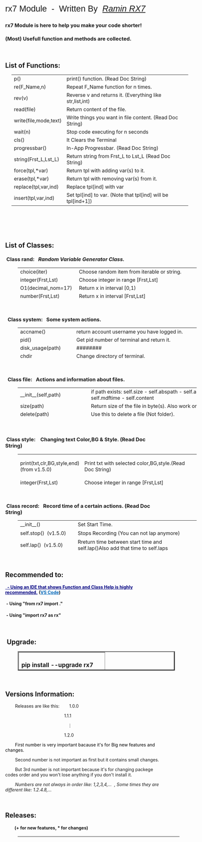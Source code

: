 <p style="font-size: 27px; font-family: Impact, Charcoal, sans-serif;">rx7 Module&nbsp; -&nbsp; Written By&nbsp; <em><span style="background-color: #ffffff;"><a style="background-color: #ffffff;" title="RX7" href="http://rx7.ir/" target="_blank" rel="noopener">Ramin RX7</a></span></em></p>

<!--code coverage percentage: ![coverage](https://img.shields.io/badge/Code%20Size-25%20kB-blue)-->

<h3>rx7 Module is here to help you make your code shorter!</h3>
<h3>(Most) Usefull function and methods are collected.</h3>
<p>&nbsp;</p>
<h2>List of Functions:</h2>
<table style="height: 471px; width: 567px; margin-left: 20px;">
<tbody>
<tr>
<td style="width: 150px;">p()</td>
<td style="width: 401px;">print() function. (Read Doc String)</td>
</tr>
<tr>
<td style="width: 150px;">re(F_Name,n)</td>
<td style="width: 401px;">Repeat F_Name function for n times.</td>
</tr>
<tr>
<td style="width: 150px;">rev(v)</td>
<td style="width: 401px;">Reverse v and returns it. (Everything like str,list,int)</td>
</tr>
<tr>
<td style="width: 150px;">read(file)</td>
<td style="width: 401px;">Return content of the file.</td>
</tr>
<tr>
<td style="width: 150px;">write(file,mode,text)</td>
<td style="width: 401px;">Write things you want in file content.&nbsp;(Read Doc String)</td>
</tr>
<tr>
<td style="width: 150px;">wait(n)</td>
<td style="width: 401px;">Stop code executing for n seconds</td>
</tr>
<tr>
<td style="width: 150px;">cls()</td>
<td style="width: 401px;">It Clears the Terminal</td>
</tr>
<tr>
<td style="width: 150px;">progressbar()</td>
<td style="width: 401px;">In-App Progressbar. (Read Doc String)</td>
</tr>
<tr>
<td style="width: 150px;">string(Frst_L,Lst_L)</td>
<td style="width: 401px;">Return string from Frst_L to Lst_L (Read Doc String)</td>
</tr>
<tr>
<td style="width: 150px;">force(tpl,*var)</td>
<td style="width: 401px;">Return tpl with adding var(s) to it.</td>
</tr>
<tr>
<td style="width: 150px;">erase(tpl,*var)</td>
<td style="width: 401px;">Return tpl with removing var(s) from it.</td>
</tr>
<tr>
<td style="width: 150px;">replace(tpl,var,ind)</td>
<td style="width: 401px;">Replace tpl[ind] with var</td>
</tr>
<tr>
<td style="width: 150px;">insert(tpl,var,ind)</td>
<td style="width: 401px;">Set tpl[ind] to var. (Note that tpl[ind] will be tpl[ind+1])</td>
</tr>
</tbody>
</table>
<p>&nbsp;</p>
<h2>List of Classes:</h2>
<h3>&nbsp;Class rand:&nbsp; &nbsp;<em>Random&nbsp;Variable&nbsp;Generator&nbsp;Class.</em></h3>
<table style="height: 100px; width: 574px; margin-left: 40px;" cellpadding="5px">
<tbody>
<tr>
<td style="width: 173px;">choice(iter)</td>
<td style="width: 387px;">Choose random item from iterable or string.</td>
</tr>
<tr>
<td style="width: 173px;">integer(Frst,Lst)</td>
<td style="width: 387px;">Choose integer in range [Frst,Lst]</td>
</tr>
<tr>
<td style="width: 173px;">O1(decimal_nom=17)</td>
<td style="width: 387px;">Return x in interval [0,1)</td>
</tr>
<tr>
<td style="width: 173px;">number(Frst,Lst)</td>
<td style="width: 387px;">Return x in interval [Frst,Lst]</td>
</tr>
</tbody>
</table>
<p>&nbsp;</p>
<h3>&nbsp; Class system:&nbsp; &nbsp;Some system actions.</h3>
<table style="height: 100px; width: 574px; margin-left: 40px;" cellpadding="5px">
<tbody>
<tr>
<td style="width: 173px;">accname()</td>
<td style="width: 387px;">
<div>
<div>return&nbsp;account&nbsp;username&nbsp;you&nbsp;have&nbsp;logged&nbsp;in.</div>
</div>
</td>
</tr>
<tr>
<td style="width: 173px;">pid()</td>
<td style="width: 387px;">
<div>
<div>Get&nbsp;pid&nbsp;number&nbsp;of&nbsp;terminal&nbsp;and&nbsp;return&nbsp;it.</div>
</div>
</td>
</tr>
<tr>
<td style="width: 173px;">disk_usage(path)</td>
<td style="width: 387px;">########</td>
</tr>
<tr>
<td style="width: 173px;">chdir</td>
<td style="width: 387px;">Change directory of terminal.</td>
</tr>
<tr>
<td style="width: 173px;">SHUT_DOWN()</td>
<td style="width: 387px;">Shut Down the PC.</td>
</tr>
<tr>
<td style="width: 173px;">RESTART()</td>
<td style="width: 387px;">Restart the PC.</td>
</tr>
</tbody>
</table>
<p>&nbsp;</p>
<h3>&nbsp; Class file:&nbsp; &nbsp;Actions and information about files.</h3>
<table style="height: 100px; width: 574px; margin-left: 40px;" cellpadding="5px">
<tbody>
<tr>
<td style="width: 173px;">__init__(self,path)</td>
<td style="width: 387px;">if path exists: self.size - self.abspath - self.acstime - self.mdftime - self.content</td>
</tr>
<tr>
<td style="width: 173px;">size(path)</td>
<td style="width: 387px;">
<div>
<div>Return&nbsp;size&nbsp;of&nbsp;the&nbsp;file&nbsp;in&nbsp;byte(s).&nbsp;Also&nbsp;work&nbsp;on&nbsp;directories.</div>
</div>
</td>
</tr>
<tr>
<td style="width: 173px;">delete(path)</td>
<td style="width: 387px;">
<div>
<div>Use&nbsp;this&nbsp;to&nbsp;delete&nbsp;a&nbsp;file&nbsp;(Not&nbsp;folder).</div>
</div>
</td>
</tr>
<tr>
<td style="width: 173px;">delete_dir(path)</td>
<td style="width: 387px;">
<div>
<div>Use&nbsp;this&nbsp;to&nbsp;delete&nbsp;folders.</div>
</div>
</td>
</tr>
<tr>
<td style="width: 173px;">rename(path)</td>
<td style="width: 387px;">
<div>
<div>Rename&nbsp;files&nbsp;with&nbsp;this&nbsp;function.</div>
</div>
</td>
</tr>
<tr>
<td style="width: 173px;">abspath(path)</td>
<td style="width: 387px;">
<div>
<div>Return&nbsp;absolute&nbsp;path&nbsp;of&nbsp;given&nbsp;path.</div>
</div>
</td>
</tr>
<tr>
<td style="width: 173px;">exists(path)</td>
<td style="width: 387px;">Return Boolean. If exists True, else: False</td>
</tr>
<tr>
<td style="width: 173px;">mdftime(path)</td>
<td style="width: 387px;">
<div>
<div>Get&nbsp;last&nbsp;modify&nbsp;time&nbsp;of&nbsp;the&nbsp;file.</div>
</div>
</td>
</tr>
<tr>
<td style="width: 173px;">acstime(path)</td>
<td style="width: 387px;">
<div>
<div>Get&nbsp;last&nbsp;access&nbsp;time&nbsp;of&nbsp;the&nbsp;file.</div>
</div>
</td>
</tr>
<tr>
<td style="width: 173px;">move(src,dst)</td>
<td style="width: 387px;">Move file from src to dst. (Read Doc String of copy func)</td>
</tr>
<tr>
<td style="width: 173px;">copy(src,dst)</td>
<td style="width: 387px;">Copy file from src to dst. (Also you can use it as rename)</td>
</tr>
<tr>
<td style="width: 173px;">copydir(src,dst)</td>
<td style="width: 387px;">
<div>
<div>Same&nbsp;as&nbsp;copy&nbsp;function&nbsp;except&nbsp;that&nbsp;it's&nbsp;for&nbsp;folders.</div>
</div>
</td>
</tr>
<tr>
<td style="width: 173px;">hide(path)</td>
<td style="width: 387px;">Hide given path. (It can be file or directory.)</td>
</tr>
<tr>
<td style="width: 173px;">read_only(path,mode=True)</td>
<td style="width: 387px;">Make file or folder read-only. (Read Doc String)</td>
</tr>
<tr>
<td style="width: 173px;">read(path)&nbsp; &nbsp;(v1.3)</td>
<td style="width: 387px;">Return content of the path</td>
</tr>
<tr>
<td style="width: 173px;">write(path,text='',...) (v1.3)</td>
<td style="width: 387px;">Same as write function.</td>
</tr>
</tbody>
</table>
<p>&nbsp;</p>
<h3>&nbsp;Class style:&nbsp; &nbsp; Changing text Color,BG &amp; Style. (Read Doc String)</h3>
<table style="height: 100px; width: 574px; margin-left: 40px;" cellpadding="5px">
<tbody>
<tr style="height: 15.0625px;">
<td style="width: 173px; height: 15.0625px;">
<p>print(txt,clr,BG,style,end)<br />(from v1.5.0)</p>
</td>
<td style="width: 387px; height: 15.0625px;">Print txt with selected color,BG,style.(Read Doc String)</td>
</tr>
<tr style="height: 18px;">
<td style="width: 173px; height: 18px;">integer(Frst,Lst)</td>
<td style="width: 387px; height: 18px;">Choose integer in range [Frst,Lst]</td>
</tr>
</tbody>
</table>
<p>&nbsp;</p>
<h3>&nbsp;Class record:&nbsp; &nbsp;Record time of a certain actions. (Read Doc String)</h3>
<table style="height: 100px; width: 574px; margin-left: 40px;" cellpadding="5px">
<tbody>
<tr style="height: 18px;">
<td style="width: 173px; height: 18px;">__init__()</td>
<td style="width: 387px; height: 18px;">Set Start Time.</td>
</tr>
<tr style="height: 30px;">
<td style="width: 173px; height: 30px;">self.stop()&nbsp; (v1.5.0)</td>
<td style="width: 387px; height: 30px;">Stops Recording (You can not lap anymore)</td>
</tr>
<tr style="height: 23.8125px;">
<td style="width: 173px; height: 23.8125px;">self.lap()&nbsp; (v1.5.0)</td>
<td style="width: 387px; height: 23.8125px;">Rreturn time between start time and self.lap()Also add that time to self.laps</td>
</tr>
<tr style="height: 23.8125px;">
<td style="width: 173px; height: 23.8125px;">self.laps&nbsp; &nbsp;(v1.5.0)</td>
<td style="width: 387px; height: 23.8125px;">A list that contains all laps you have done</td>
</tr>
</tbody>
</table>
<p>&nbsp;</p>
<h2>Recommended to:</h2>
<p><span style="text-decoration: underline; color: #000080;"><strong>&nbsp; - Using an IDE that shows Function and Class Help is highly recommended.</strong></span>&nbsp;<strong>(<span style="color: #ff6600;"><a style="color: #0066b8;" title="Microsoft Visual Studio Code" href="https://code.visualstudio.com/" target="_blank" rel="noopener">VS Code</a></span>)</strong></p>
<h4>&nbsp;- Using "from rx7 import ."</h4>
<h4>&nbsp;- Using "import rx7 as rx"</h4>
<p>&nbsp;</p>
<h2>&nbsp;Upgrade:</h2>
<table style="margin-left: 40px; height: 62px;" border="3" width="269">
<tbody>
<tr style="height: 34.3281px;">
<td style="height: 34.3281px; width: 259px;">
<h3><span class="n">pip</span> <span class="n">install</span> <span class="o">--</span><span class="n">upgrade</span>&nbsp;rx7</h3>
</td>
</tr>
</tbody>
</table>
<p>&nbsp;</p>
<h2>Versions Information:</h2>
<p>&nbsp; &nbsp; &nbsp; &nbsp; Releases are like this:&nbsp; &nbsp; &nbsp; &nbsp; 1.0.0</p>
<p>&nbsp; &nbsp; &nbsp; &nbsp; &nbsp; &nbsp; &nbsp; &nbsp; &nbsp; &nbsp; &nbsp; &nbsp; &nbsp; &nbsp; &nbsp; &nbsp; &nbsp; &nbsp; &nbsp; &nbsp; &nbsp; &nbsp; &nbsp; &nbsp; 1.1.1</p>
<p>&nbsp; &nbsp; &nbsp; &nbsp; &nbsp; &nbsp; &nbsp; &nbsp; &nbsp; &nbsp; &nbsp; &nbsp; &nbsp; &nbsp; &nbsp; &nbsp; &nbsp; &nbsp; &nbsp; &nbsp; &nbsp; &nbsp; &nbsp; &nbsp; &nbsp; &nbsp;⋮</p>
<p>&nbsp; &nbsp; &nbsp; &nbsp; &nbsp; &nbsp; &nbsp; &nbsp; &nbsp; &nbsp; &nbsp; &nbsp; &nbsp; &nbsp; &nbsp; &nbsp; &nbsp; &nbsp; &nbsp; &nbsp; &nbsp; &nbsp; &nbsp; &nbsp; 1.2.0</p>
<p>&nbsp; &nbsp; &nbsp; &nbsp; <span style="background-color: #ffffff; color: #000000;">First number is very important bacause it's for Big new features and changes.</span></p>
<p>&nbsp; &nbsp; &nbsp; &nbsp; Second number is not important as first but it contains small changes.</p>
<p>&nbsp; &nbsp; &nbsp; &nbsp; But 3rd number is not important because it's for changing packege codes order and you won't lose anything if you don't install it.</p>
<p>&nbsp; &nbsp; &nbsp; &nbsp; <em>Numbers are not always in order like: 1,2,3,4,...&nbsp; , Some times they are different like: 1.2.4.8,...</em></p>
<p>&nbsp;</p>
<h2>Releases:</h2>
<h4>&nbsp; &nbsp; &nbsp; &nbsp; &nbsp;(+ for new features, * for changes)</h4>
<table style="height: 10px; margin-left: 40px; width: 519px;" cellpadding="5">
<tbody>
<tr style="height: 42px;">
<td style="width: 119px; height: 42px; text-align: center;"><strong>Version</strong></td>
<td style="width: 153px; height: 42px; text-align: center;"><strong>Release Date</strong></td>
<td style="width: 513px; height: 42px; text-align: center;"><strong>New Features &amp; Changes</strong></td>
</tr>
<tr style="height: 25px;">
<td style="width: 119px; height: 25px;">&nbsp; &nbsp; 1.0.0</td>
<td style="width: 153px; height: 25px;">&nbsp; &nbsp;03/18/2020</td>
<td style="width: 513px; height: 25px; text-align: center;">####</td>
</tr>
<tr style="height: 25px;">
<td style="width: 119px; height: 25px;">&nbsp; &nbsp; 1.3.0</td>
<td style="width: 153px; height: 25px;">&nbsp; &nbsp;04/08/2020</td>
<td style="width: 513px; height: 25px; text-align: center;">
<div>
<div>* Prgoressbar&nbsp;default&nbsp;args</div>
<div>
<div>
<div>+ __init__ &amp; read &amp; write &amp; content&nbsp; func&nbsp;of&nbsp;file&nbsp;class</div>
</div>
</div>
</div>
</td>
</tr>
<tr style="height: 32.0156px;">
<td style="width: 119px; height: 32.0156px; text-align: center;">1.5.0</td>
<td style="width: 153px; height: 32.0156px;">&nbsp; &nbsp;04/21/2020</td>
<td style="width: 513px; height: 32.0156px; text-align: center;">
<div>'replace' and insert 'functions' for tuples</div>
<div>* style.text =&gt; style.print</div>
<div>+ 'end' arg for style.print()</div>
<div>* record.stop =&gt; record.lap</div>
<div>now 'record.stop()' will stop recording.</div>
<div>+ 'self.laps' in record class will display all laps</div>
</td>
</tr>
</tbody>
</table>
<p>&nbsp;</p>
<p>&nbsp;</p>
<p>&nbsp;</p>
